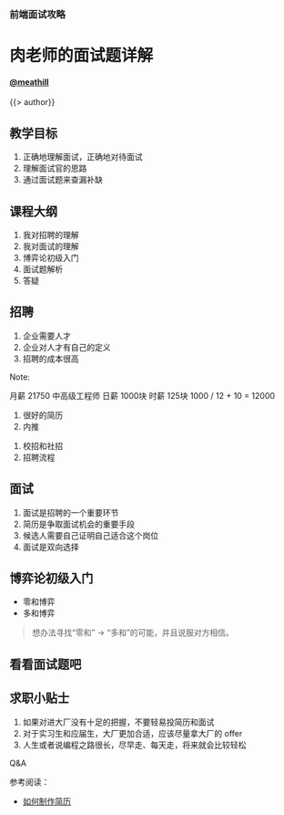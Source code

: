 <!--
title: my-interview-is-open
description: open my interview questions
-->

### 前端面试攻略

肉老师的面试题详解
=======

#### [@meathill](https://weibo.com/meathill/)

<!-- page -->

{{> author}}

<!-- page -->

## 教学目标

1. 正确地理解面试，正确地对待面试
2. 理解面试官的思路
3. 通过面试题来查漏补缺

<!-- page -->

## 课程大纲

1. 我对招聘的理解
2. 我对面试的理解
3. 博弈论初级入门
4. 面试题解析
5. 答疑

<!-- page -->

## 招聘

<!-- section -->

1. 企业需要人才
2. 企业对人才有自己的定义
3. 招聘的成本很高

Note:

月薪 21750 中高级工程师
日薪 1000块
时薪 125块
1000 / 12 + 10 = 12000

<!-- section -->

1. 很好的简历
2. 内推

<!-- page -->

1. 校招和社招
2. 招聘流程

<!-- page -->

## 面试

<!-- section -->

1. 面试是招聘的一个重要环节
2. 简历是争取面试机会的重要手段
2. 候选人需要自己证明自己适合这个岗位
3. 面试是双向选择

<!-- page -->

## 博弈论初级入门

<!-- section -->

* 零和博弈
* 多和博弈

<!-- page -->

> 想办法寻找“零和” -> “多和”的可能，并且说服对方相信。

<!-- page -->

## 看看面试题吧

<!-- page -->

## 求职小贴士

<!-- section -->

1. 如果对进大厂没有十足的把握，不要轻易投简历和面试
2. 对于实习生和应届生，大厂更加合适，应该尽量拿大厂的 offer
3. 人生或者说编程之路很长，尽早走、每天走，将来就会比较轻松

<!-- page -->

Q&A

<!-- page -->

参考阅读：

* [如何制作简历](https://www.bilibili.com/video/av12891024/?from=search&seid=14906834420145941274)
